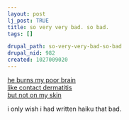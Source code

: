```yaml
--- 
layout: post
lj_post: TRUE
title: so very very bad. so bad.
tags: []

drupal_path: so-very-very-bad-so-bad
drupal_nid: 982
created: 1027009020
---
```

<a href="http://www.badhaiku.com">he burns my poor brain   
like contact dermatitis   
but not on my skin</a>

i only wish i had written haiku that bad.
